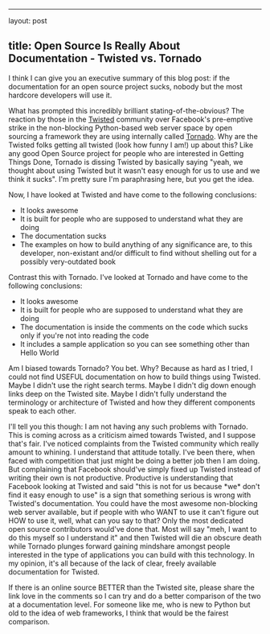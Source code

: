 <hr />

<p>layout: post</p>

<h2>title: Open Source Is Really About Documentation - Twisted vs. Tornado</h2>

<p>I think I can give you an executive summary of this blog post:  if the documentation for an open source project sucks, nobody but the most hardcore developers will use it.</p>

<p>
What has prompted this incredibly brilliant stating-of-the-obvious?  The reaction by those in the <a href="http://twistedmatrix.com/trac/">Twisted</a> community over Facebook's pre-emptive strike in the non-blocking Python-based web server space by open sourcing a framework they are using internally called <a href="http://www.tornadoweb.org">Tornado</a>.  Why are the Twisted folks getting all twisted (look how funny I am!) up about this?  Like any good Open Source project for people who are interested in Getting Things Done, Tornado is dissing Twisted by basically saying "yeah, we thought about using Twisted but it wasn't easy enough for us to use and we think it sucks".  I'm pretty sure I'm paraphrasing here, but you get the idea.
</p>

<p>
Now, I have looked at Twisted and have come to the following conclusions:
<ul>
<li>It looks awesome</li>
<li>It is built for people who are supposed to understand what they are doing</li>
<li>The documentation sucks</li>
<li>The examples on how to build anything of any significance are, to this developer, non-existant and/or difficult to find without shelling out for a possibly very-outdated book</li>
</ul>
Contrast this with Tornado.  I've looked at Tornado and have come to the following conclusions:
<ul>
<li>It looks awesome</li>
<li>It is built for people who are supposed to understand what they are doing</li>
<li>The documentation is inside the comments on the code which sucks only if you're not into reading the code</li>
<li>It includes a sample application so you can see something other than Hello World</li>
</ul>
</p>

<p>
Am I biased towards Tornado?  You bet.  Why?  Because as hard as I tried, I could not find USEFUL documentation on how to build things using Twisted.  Maybe I didn't use the right search terms.  Maybe I didn't dig down enough links deep on the Twisted site.  Maybe I didn't fully understand the terminology or architecture of Twisted and how they different components speak to each other.
</p>

<p>
I'll tell you this though:  I am not having any such problems with Tornado.  This is coming across as a criticism aimed towards Twisted, and I suppose that's fair.  I've noticed complaints from the Twisted community which really amount to whining.  I understand that attitude totally.  I've been there, when faced with competition that just might be doing a better job then I am doing.  But complaining that Facebook should've simply fixed up Twisted instead of writing their own is not productive.  Productive is understanding that Facebook looking at Twisted and said "this is not for us because *we* don't find it easy enough to use" is a sign that something serious is wrong with Twisted's documentation.   You could have the most awesome non-blocking web server available, but if people with who WANT to use it can't figure out HOW to use it, well, what can you say to that?  Only the most dedicated open source contributors would've done that.  Most will say "meh, I want to do this myself so I understand it" and then Twisted will die an obscure death while Tornado plunges forward gaining mindshare amongst people interested in the type of applications you can build with this technology.  In my opinion, it's all because of the lack of clear, freely available documentation for Twisted.
</p>

<p>
If there is an online source BETTER than the Twisted site, please share the link love in the comments so I can try and do a better comparison of the two at a documentation level.  For someone like me, who is new to Python but old to the idea of web frameworks, I think that would be the fairest comparison.
</p>
